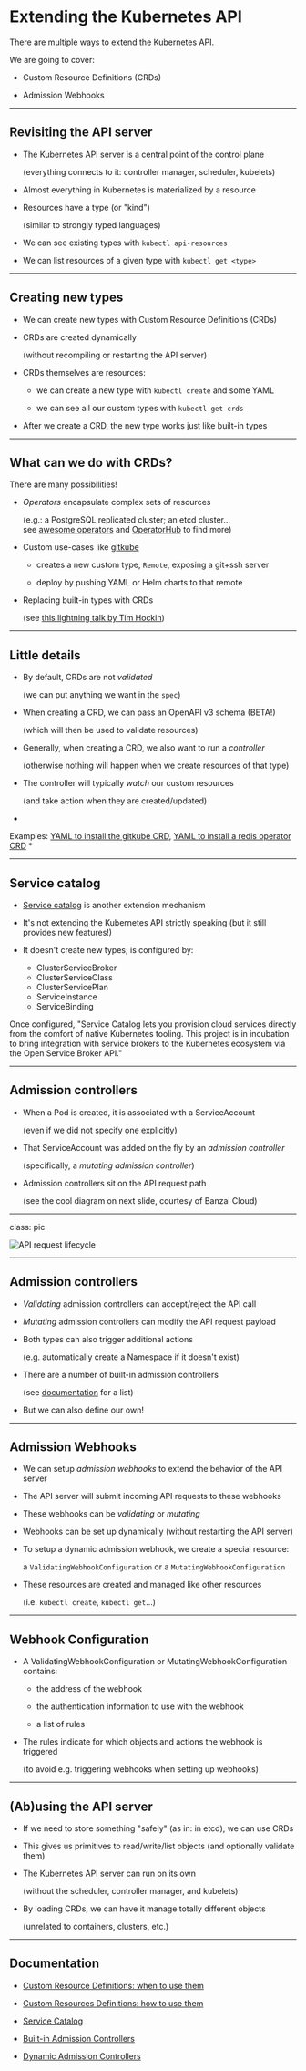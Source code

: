 # Extending the Kubernetes API

There are multiple ways to extend the Kubernetes API.

We are going to cover:

- Custom Resource Definitions (CRDs)

- Admission Webhooks

---

## Revisiting the API server

- The Kubernetes API server is a central point of the control plane

  (everything connects to it: controller manager, scheduler, kubelets)

- Almost everything in Kubernetes is materialized by a resource

- Resources have a type (or "kind")

  (similar to strongly typed languages)

- We can see existing types with `kubectl api-resources`

- We can list resources of a given type with `kubectl get <type>`

---

## Creating new types

- We can create new types with Custom Resource Definitions (CRDs)

- CRDs are created dynamically

  (without recompiling or restarting the API server)

- CRDs themselves are resources:

  - we can create a new type with `kubectl create` and some YAML

  - we can see all our custom types with `kubectl get crds`

- After we create a CRD, the new type works just like built-in types

---

## What can we do with CRDs?

There are many possibilities!

- *Operators* encapsulate complex sets of resources

  (e.g.: a PostgreSQL replicated cluster; an etcd cluster...
  <br/>
  see [awesome operators](https://github.com/operator-framework/awesome-operators) and
  [OperatorHub](https://operatorhub.io/) to find more)

- Custom use-cases like [gitkube](https://gitkube.sh/)

  - creates a new custom type, `Remote`, exposing a git+ssh server

  - deploy by pushing YAML or Helm charts to that remote

- Replacing built-in types with CRDs

  (see [this lightning talk by Tim Hockin](https://www.youtube.com/watch?v=ji0FWzFwNhA&index=2&list=PLj6h78yzYM2PZf9eA7bhWnIh_mK1vyOfU))

---

## Little details

- By default, CRDs are not *validated*

  (we can put anything we want in the `spec`)

- When creating a CRD, we can pass an OpenAPI v3 schema (BETA!)

  (which will then be used to validate resources)

- Generally, when creating a CRD, we also want to run a *controller*

  (otherwise nothing will happen when we create resources of that type) 

- The controller will typically *watch* our custom resources

  (and take action when they are created/updated)

*
Examples:
[YAML to install the gitkube CRD](https://storage.googleapis.com/gitkube/gitkube-setup-stable.yaml),
[YAML to install a redis operator CRD](https://github.com/amaizfinance/redis-operator/blob/master/deploy/crds/k8s_v1alpha1_redis_crd.yaml)
*

---

## Service catalog

- [Service catalog](https://github.com/kubernetes-sigs/service-catalog) is another extension mechanism

- It's not extending the Kubernetes API strictly speaking
  (but it still provides new features!)

- It doesn't create new types; is configured by:
  - ClusterServiceBroker
  - ClusterServiceClass
  - ClusterServicePlan
  - ServiceInstance
  - ServiceBinding 

Once configured, "Service Catalog lets you provision cloud services directly from the comfort of native Kubernetes tooling. This project is in incubation to bring integration with service brokers to the Kubernetes ecosystem via the Open Service Broker API."

---

## Admission controllers

- When a Pod is created, it is associated with a ServiceAccount

  (even if we did not specify one explicitly)

- That ServiceAccount was added on the fly by an *admission controller*

  (specifically, a *mutating admission controller*)

- Admission controllers sit on the API request path

  (see the cool diagram on next slide, courtesy of Banzai Cloud)

---

class: pic

![API request lifecycle](images/api-request-lifecycle.png)

---

## Admission controllers

- *Validating* admission controllers can accept/reject the API call

- *Mutating* admission controllers can modify the API request payload

- Both types can also trigger additional actions

  (e.g. automatically create a Namespace if it doesn't exist)

- There are a number of built-in admission controllers

  (see [documentation](https://kubernetes.io/docs/reference/access-authn-authz/admission-controllers/#what-does-each-admission-controller-do) for a list)

- But we can also define our own!

---

## Admission Webhooks

- We can setup *admission webhooks* to extend the behavior of the API server

- The API server will submit incoming API requests to these webhooks

- These webhooks can be *validating* or *mutating*

- Webhooks can be set up dynamically (without restarting the API server)

- To setup a dynamic admission webhook, we create a special resource:

  a `ValidatingWebhookConfiguration` or a `MutatingWebhookConfiguration`

- These resources are created and managed like other resources

  (i.e. `kubectl create`, `kubectl get`...)

---

## Webhook Configuration

- A ValidatingWebhookConfiguration or MutatingWebhookConfiguration contains:

  - the address of the webhook

  - the authentication information to use with the webhook

  - a list of rules

- The rules indicate for which objects and actions the webhook is triggered

  (to avoid e.g. triggering webhooks when setting up webhooks)

---

## (Ab)using the API server

- If we need to store something "safely" (as in: in etcd), we can use CRDs

- This gives us primitives to read/write/list objects (and optionally validate them)

- The Kubernetes API server can run on its own

  (without the scheduler, controller manager, and kubelets)

- By loading CRDs, we can have it manage totally different objects

  (unrelated to containers, clusters, etc.)

---

## Documentation

- [Custom Resource Definitions: when to use them](https://kubernetes.io/docs/concepts/extend-kubernetes/api-extension/custom-resources/)

- [Custom Resources Definitions: how to use them](https://kubernetes.io/docs/tasks/access-kubernetes-api/custom-resources/custom-resource-definitions/)

- [Service Catalog](https://kubernetes.io/docs/concepts/extend-kubernetes/service-catalog/)

- [Built-in Admission Controllers](https://kubernetes.io/docs/reference/access-authn-authz/admission-controllers/)

- [Dynamic Admission Controllers](https://kubernetes.io/docs/reference/access-authn-authz/extensible-admission-controllers/)
